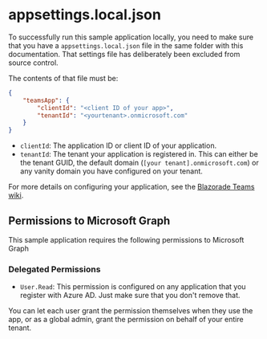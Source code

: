 ﻿# appsettings.local.json

To successfully run this sample application locally, you need to make sure that you have a `appsettings.local.json` file in the same folder with this documentation. That settings file has deliberately been excluded from source control.

The contents of that file must be:

``` JSON
{
    "teamsApp": {
        "clientId": "<client ID of your app>",
        "tenantId": "<yourtenant>.onmicrosoft.com"
    }
}
```

- `clientId`: The application ID or client ID of your application.
- `tenantId`: The tenant your application is registered in. This can either be the tenant GUID, the default domain (`[your tenant].onmicrosoft.com`) or any vanity domain you have configured on your tenant.

For more details on configuring your application, see the [Blazorade Teams wiki](https://github.com/Blazorade/Blazorade-Teams/wiki/Getting-Started-Wiring-Up).

## Permissions to Microsoft Graph

This sample application requires the following permissions to Microsoft Graph

### Delegated Permissions

- `User.Read`: This permission is configured on any application that you register with Azure AD. Just make sure that you don't remove that.

You can let each user grant the permission themselves when they use the app, or as a global admin, grant the permission on behalf of your entire tenant.
